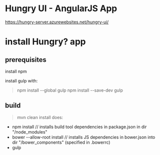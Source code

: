 # Hungry UI - AngularJS App

https://hungry-server.azurewebsites.net/hungry-ui/

# install Hungry? app

## prerequisites

install npm

install gulp with:
>npm install --global gulp
>npm install --save-dev gulp

## build

>mvn clean install
does:

- npm install // installs build tool dependencies in package.json in dir "/node_modules"
- bower --allow-root install // installs JS dependencies in bower.json into dir "/bower_components" (specified in .bowerrc)
- gulp
